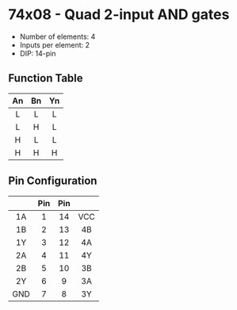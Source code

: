 # 74x08 - Quad 2-input AND gates

* Number of elements: 4
* Inputs per element: 2
* DIP: 14-pin

## Function Table

| An  | Bn  | Yn  |
|:---:|:---:|:---:|
| L   | L   | L   |
| L   | H   | L   |
| H   | L   | L   |
| H   | H   | H   |

## Pin Configuration

|     | Pin | Pin |     |
|:---:|:---:|:---:|:---:|
| 1A  |   1 |  14 | VCC |
| 1B  |   2 |  13 | 4B  |
| 1Y  |   3 |  12 | 4A  |
| 2A  |   4 |  11 | 4Y  |
| 2B  |   5 |  10 | 3B  |
| 2Y  |   6 |   9 | 3A  |
| GND |   7 |   8 | 3Y  |
